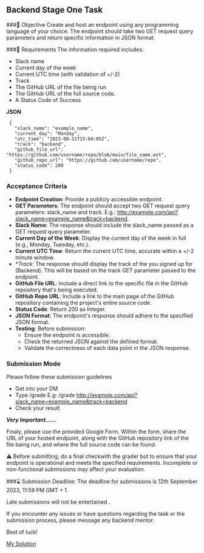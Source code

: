 ## Backend Stage One Task

###🎯 Objective
Create and host an endpoint using any programming language of your choice.
The endpoint should take two GET request query parameters and return specific information in JSON format.

###📜 Requirements
The information required includes:
* Slack name
* Current day of the week
* Current UTC time (with validation of +/-2)
* Track
* The GitHub URL of the file being run
* The GitHub URL of the full source code.
* A Status Code of Success

**JSON**
```
 {
   "slack_name": "example_name",
   "current_day": "Monday",
   "utc_time": "2023-08-21T15:04:05Z",
   "track": "backend",
   "github_file_url": "https://github.com/username/repo/blob/main/file_name.ext",
   "github_repo_url": "https://github.com/username/repo",
   "status_code": 200
 }
```

### Acceptance Criteria
* **Endpoint Creation**: Provide a publicly accessible endpoint.
* **GET Parameters**: The endpoint should accept two GET request query parameters: slack_name and track.
E.g.: http://example.com/api?slack_name=example_name&track=backend.
* **Slack Name**: The response should include the slack_name passed as a GET request query parameter.
* **Current Day of the Week**: Display the current day of the week in full (e.g., Monday, Tuesday, etc.).
* **Current UTC Time**: Return the current UTC time, accurate within a +/-2 minute window.
* **Track*: The response should display the track of the you signed up for (Backend). This will be based on the track GET parameter passed to the endpoint.
* **GitHub File URL**: Include a direct link to the specific file in the GitHub repository that's being executed.
* **GitHub Repo URL**: Include a link to the main page of the GitHub repository containing the project's entire source code.
* **Status Code**: Return 200 as Integer.
* **JSON Format**: The endpoint's response should adhere to the specified JSON format.
* **Testing**: Before submission:
  - Ensure the endpoint is accessible.
  - Check the returned JSON against the defined format.
  - Validate the correctness of each data point in the JSON response.

### Submission Mode
Please follow these submission guidelines
* Get into your DM
* Type /grade <your-api-endpoint-url-with-the-query-parameters> E.g: /grade http://example.com/api?slack_name=example_name&track=backend
* Check your result

***Very Important......***

Finaly, please use the provided Google Form. Within the form, share the URL of your hosted endpoint, along with the GitHub repository link of the file being run, and where the full source code can be found.

⚠️ Before submitting, do a final checkwith the grader bot to ensure that your endpoint is operational and meets the specified requirements. Incomplete or non-functional submissions may affect your evaluation.

###⌛ Submission Deadline:
The deadline for submissions is 12th September 2023, 11:59 PM GMT + 1.

Late submissions will not be entertained .

If you encounter any issues or have questions regarding the task or the submission process, please message any backend mentor.

Best of luck!

[ My Solution ](./endpoint.php)
